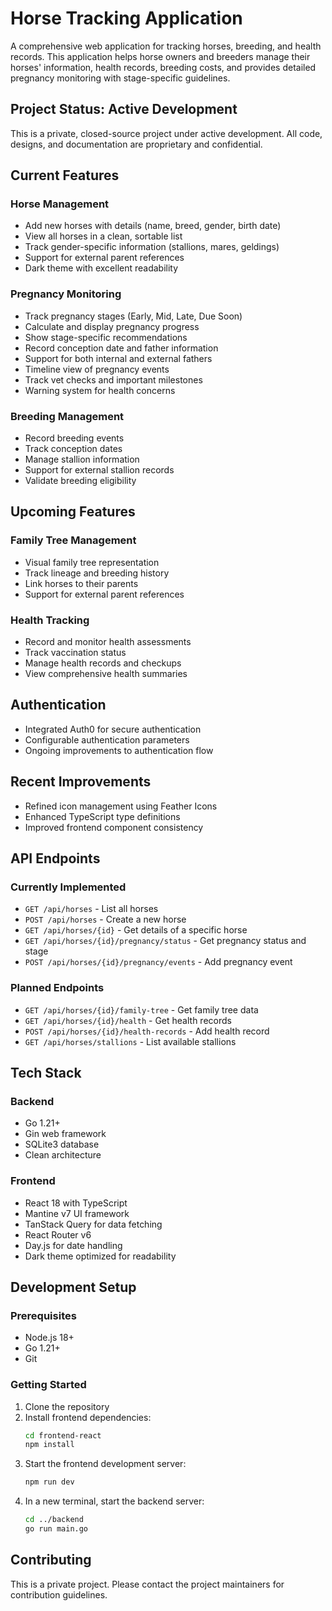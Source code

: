# Horse Tracking Application

A comprehensive web application for tracking horses, breeding, and health records. This application helps horse owners and breeders manage their horses' information, health records, breeding costs, and provides detailed pregnancy monitoring with stage-specific guidelines.

## Project Status: Active Development

This is a private, closed-source project under active development. All code, designs, and documentation are proprietary and confidential.

## Current Features

### Horse Management
- Add new horses with details (name, breed, gender, birth date)
- View all horses in a clean, sortable list
- Track gender-specific information (stallions, mares, geldings)
- Support for external parent references
- Dark theme with excellent readability

### Pregnancy Monitoring
- Track pregnancy stages (Early, Mid, Late, Due Soon)
- Calculate and display pregnancy progress
- Show stage-specific recommendations
- Record conception date and father information
- Support for both internal and external fathers
- Timeline view of pregnancy events
- Track vet checks and important milestones
- Warning system for health concerns

### Breeding Management
- Record breeding events
- Track conception dates
- Manage stallion information
- Support for external stallion records
- Validate breeding eligibility

## Upcoming Features

### Family Tree Management
- Visual family tree representation
- Track lineage and breeding history
- Link horses to their parents
- Support for external parent references

### Health Tracking
- Record and monitor health assessments
- Track vaccination status
- Manage health records and checkups
- View comprehensive health summaries

## Authentication
- Integrated Auth0 for secure authentication
- Configurable authentication parameters
- Ongoing improvements to authentication flow

## Recent Improvements
- Refined icon management using Feather Icons
- Enhanced TypeScript type definitions
- Improved frontend component consistency

## API Endpoints

### Currently Implemented
- `GET /api/horses` - List all horses
- `POST /api/horses` - Create a new horse
- `GET /api/horses/{id}` - Get details of a specific horse
- `GET /api/horses/{id}/pregnancy/status` - Get pregnancy status and stage
- `POST /api/horses/{id}/pregnancy/events` - Add pregnancy event

### Planned Endpoints
- `GET /api/horses/{id}/family-tree` - Get family tree data
- `GET /api/horses/{id}/health` - Get health records
- `POST /api/horses/{id}/health-records` - Add health record
- `GET /api/horses/stallions` - List available stallions

## Tech Stack

### Backend
- Go 1.21+
- Gin web framework
- SQLite3 database
- Clean architecture

### Frontend
- React 18 with TypeScript
- Mantine v7 UI framework
- TanStack Query for data fetching
- React Router v6
- Day.js for date handling
- Dark theme optimized for readability

## Development Setup

### Prerequisites
- Node.js 18+
- Go 1.21+
- Git

### Getting Started
1. Clone the repository
2. Install frontend dependencies:
   ```bash
   cd frontend-react
   npm install
   ```
3. Start the frontend development server:
   ```bash
   npm run dev
   ```
4. In a new terminal, start the backend server:
   ```bash
   cd ../backend
   go run main.go
   ```

## Contributing

This is a private project. Please contact the project maintainers for contribution guidelines.
